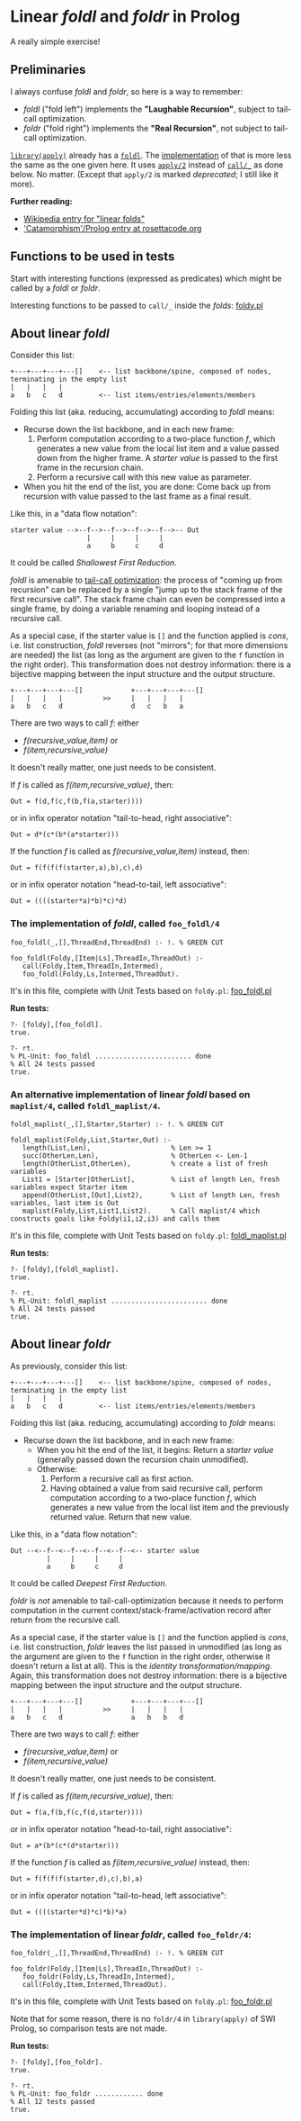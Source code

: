  
# Linear _foldl_ and _foldr_ in Prolog

A really simple exercise!

## Preliminaries

I always confuse _foldl_ and _foldr_, so here is a way to remember:

- _foldl_ ("fold left") implements the **"Laughable Recursion"**, subject to tail-call optimization.
- _foldr_ ("fold right") implements the **"Real Recursion"**, not subject to tail-call optimization.

[`library(apply)`](https://www.swi-prolog.org/pldoc/man?section=apply) already has a
[`foldl`](https://www.swi-prolog.org/pldoc/doc_for?object=foldl/4). The
[implementation](https://www.swi-prolog.org/pldoc/doc/_SWI_/library/apply.pl?show=src#foldl/4)
of that is more less the same as the one given here. It uses [`apply/2`](https://www.swi-prolog.org/pldoc/man?section=apply
) instead of [`call/_`](https://www.swi-prolog.org/pldoc/doc_for?object=call/2) as done below. No matter. (Except that `apply/2` is marked _deprecated_; I still like it more).

**Further reading:**

- [Wikipedia entry for "linear folds"](https://en.wikipedia.org/wiki/Fold_%28higher-order_function%29#Linear_folds)
- ['Catamorphism'/Prolog entry at rosettacode.org](http://rosettacode.org/wiki/Catamorphism#Prolog)

## Functions to be used in tests

Start with interesting functions (expressed as predicates) which might be called by a _foldl_ or _foldr_.

Interesting functions to be passed to `call/_` inside the _folds_:  [foldy.pl](foldy.pl)

## About linear _foldl_

Consider this list:

```
+---+---+---+---[]    <-- list backbone/spine, composed of nodes, terminating in the empty list
|   |   |   |
a   b   c   d         <-- list items/entries/elements/members
```

Folding this list (aka. reducing, accumulating) according to _foldl_ means:

- Recurse down the list backbone, and in each new frame:
   1. Perform computation according to a two-place function _f_, which generates a new value from the local list item and a value passed down from the higher frame. A _starter value_ is passed to the first frame in the recursion chain.
   2. Perform a recursive call with this new value as parameter.
- When you hit the end of the list, you are done: Come back up from recursion with value passed to the last frame as a final result.

Like this, in a "data flow notation":

```
starter value -->--f-->--f-->--f-->--f-->-- Out
                   |     |     |     | 
                   a     b     c     d
```

It could be called _Shallowest First Reduction._

_foldl_ is amenable to [tail-call optimization](https://en.wikipedia.org/wiki/Tail_call): the process of "coming up from recursion" can be replaced by a single "jump up to the stack frame of the first recursive call". The stack frame chain can even be compressed into a single frame, by doing a variable renaming and looping instead of a recursive call. 

As a special case, if the starter value is `[]` and the function applied
is _cons_, i.e. list construction, _foldl_ reverses (not "mirrors"; for that more dimensions are needed) the list
(as long as the argument are given to the `f` function in the right order). This transformation does not destroy information: there is a bijective mapping between the input structure and the output structure.

```
+---+---+---+---[]            +---+---+---+---[] 
|   |   |   |          >>     |   |   |   |
a   b   c   d                 d   c   b   a
```

There are two ways to call _f_: either 

- _f(recursive_value,item)_  or 
- _f(item,recursive_value)_ 

It doesn't really matter, one just needs to be consistent.

If _f_ is called as _f(item,recursive_value)_, then:

```
Out = f(d,f(c,f(b,f(a,starter))))
```

or in infix operator notation "tail-to-head, right associative":

```
Out = d*(c*(b*(a*starter)))   
```

If the function _f_ is called as _f(recursive_value,item)_ instead, then:

```
Out = f(f(f(f(starter,a),b),c),d)
```

or in infix operator notation "head-to-tail, left associative":

```
Out = ((((starter*a)*b)*c)*d)  
```

### The implementation of _foldl_, called `foo_foldl/4`

```logtalk
foo_foldl(_,[],ThreadEnd,ThreadEnd) :- !. % GREEN CUT

foo_foldl(Foldy,[Item|Ls],ThreadIn,ThreadOut) :-
   call(Foldy,Item,ThreadIn,Intermed),
   foo_foldl(Foldy,Ls,Intermed,ThreadOut).
```

It's in this file, complete with Unit Tests based on `foldy.pl`: [foo_foldl.pl](foo_foldl.pl)

**Run tests:**

```
?- [foldy],[foo_foldl].
true.

?- rt.
% PL-Unit: foo_foldl ........................ done
% All 24 tests passed
true.
```

### An alternative implementation of linear _foldl_ based on `maplist/4`, called `foldl_maplist/4`.

```logtalk
foldl_maplist(_,[],Starter,Starter) :- !. % GREEN CUT

foldl_maplist(Foldy,List,Starter,Out) :-
   length(List,Len),                    % Len >= 1
   succ(OtherLen,Len),                  % OtherLen <- Len-1
   length(OtherList,OtherLen),          % create a list of fresh variables
   List1 = [Starter|OtherList],         % List of length Len, fresh variables expect Starter item
   append(OtherList,[Out],List2),       % List of length Len, fresh variables, last item is Out
   maplist(Foldy,List,List1,List2).     % Call maplist/4 which constructs goals like Foldy(i1,i2,i3) and calls them
```

It's in this file, complete with Unit Tests based on `foldy.pl`: [foldl_maplist.pl](foldl_maplist.pl)

**Run tests:**

```
?- [foldy],[foldl_maplist].
true.

?- rt.
% PL-Unit: foldl_maplist ........................ done
% All 24 tests passed
true.
```

## About linear _foldr_

As previously, consider this list:

```
+---+---+---+---[]    <-- list backbone/spine, composed of nodes, terminating in the empty list
|   |   |   |
a   b   c   d         <-- list items/entries/elements/members
```

Folding this list (aka. reducing, accumulating) according to _foldr_ means:

- Recurse down the list backbone, and in each new frame: 
   - When you hit the end of the list, it begins: Return a _starter value_ (generally passed down the recursion chain unmodified).
   - Otherwise:
      1. Perform a recursive call as first action. 
      2. Having obtained a value from said recursive call, perform computation according to a two-place function _f_, which generates a new value from the local list item and the previously returned value. Return that new value.

Like this, in a "data flow notation":

```
Out --<--f--<--f--<--f--<--f--<-- starter value
         |     |     |     |
         a     b     c     d
```

It could be called _Deepest First Reduction._

_foldr_ is _not_ amenable to tail-call-optimization because it needs to perform computation in the current
context/stack-frame/activation record after return from the recursive call.

As a special case, if the starter value is `[]` and the function applied
is _cons_, i.e. list construction, _foldr_ leaves the list passed in unmodified 
(as long as the argument are given to the `f` function in the right order, otherwise it doesn't return a list at all). 
This is the _identity transformation/mapping_.  Again, this transformation does not destroy information:
there is a bijective mapping between the input structure and the output structure.

```
+---+---+---+---[]            +---+---+---+---[] 
|   |   |   |          >>     |   |   |   |
a   b   c   d                 a   b   b   d
```

There are two ways to call _f_: either 

- _f(recursive_value,item)_  or 
- _f(item,recursive_value)_ 

It doesn't really matter, one just needs to be consistent.

If _f_ is called as _f(item,recursive_value)_, then:

```
Out = f(a,f(b,f(c,f(d,starter))))
```

or in infix operator notation "head-to-tail, right associative":

```
Out = a*(b*(c*(d*starter)))   
```

If the function _f_ is called as _f(item,recursive_value)_ instead, then:

```
Out = f(f(f(f(starter,d),c),b),a)
```

or in infix operator notation "tail-to-head, left associative":

```
Out = ((((starter*d)*c)*b)*a)  
```

### The implementation of linear _foldr_, called `foo_foldr/4`:

```logtalk
foo_foldr(_,[],ThreadEnd,ThreadEnd) :- !. % GREEN CUT

foo_foldr(Foldy,[Item|Ls],ThreadIn,ThreadOut) :-
   foo_foldr(Foldy,Ls,ThreadIn,Intermed),
   call(Foldy,Item,Intermed,ThreadOut).
```

It's in this file, complete with Unit Tests based on `foldy.pl`: [foo_foldr.pl](foo_foldr.pl)

Note that for some reason, there is no `foldr/4` in `library(apply)` of SWI Prolog, so comparison tests are not made.

**Run tests:**

```
?- [foldy],[foo_foldr].
true.

?- rt.
% PL-Unit: foo_foldr ............ done
% All 12 tests passed
true.
```


